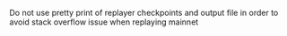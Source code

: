 Do not use pretty print of replayer checkpoints and output file in order to avoid stack overflow issue when replaying mainnet